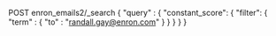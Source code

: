 POST enron_emails2/_search
{
    "query" : {
        "constant_score": {
          "filter": {
            "term" : { "to" : "randall.gay@enron.com" }
          }
        }
    }
}